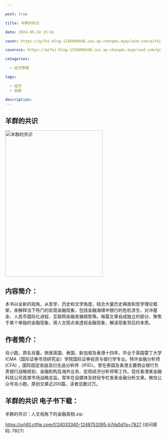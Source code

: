 ```yaml
---

post: true

title: 羊群的共识

date: 2024-05-24 15:41

cover: https://qifei-blog-1256009448.cos.ap-chengdu.myqcloud.com/qifei-blog/661528bd68eb9357135e7fdb.jpg

coveross: https://qifei-blog-1256009448.cos.ap-chengdu.myqcloud.com/qifei-blog/661528bd68eb9357135e7fdb.jpg

categories:

  - 经济管理

tags:

  - 经济
  - 金融

description:
---
```


## 羊群的共识
<img alt="羊群的共识 " class="aligncenter loading" data-was-processed="true" decoding="async" fetchpriority="high" height="471" src="https://qifei-blog-1256009448.cos.ap-chengdu.myqcloud.com/qifei-blog/661528bd68eb9357135e7fdb.jpg " style="cursor: zoom-in;" width="314"/>

## 内容简介：

本书以全新的视角，从哲学、历史和文学角度，结合大量历史典故和哲学理论框架，来解释当下热门的宏观金融现象，包括金融海啸中银行的危机求生、对冲基金、人民币国际化进程、互联网金融发展趋势等。每篇文章自成独立的部分，聚焦于某个单独的金融现象，用人文观点来透视金融现象，解读现象背后的本质。

## 作者简介：

肖小跑，原名肖蕾。旅居英国、泰国、新加坡及香港十四年。毕业于英国雷丁大学ICMA（国际证券市场研究会）学院国际证券投资与银行学专业。特许金融分析师 (CFA) ，国际固定收益及衍生品分析师（IFID）。曾在泰国及香港主要商业银行负责银行战略规划、金融机构及海外业务、宏观经济分析师等工作。现任香港某金融科技公司首席市场战略总监。常年在自媒体及财经专栏发表金融分析文章。微信公众号肖小跑，原创文章近200篇，读者总数过万。

## 羊群的共识 电子书下载：
羊群的共识：人文视角下的金融真相.zip: 

https://url40.ctfile.com/f/24033340-1248752095-b7da5d?p=7827 (访问密码: 7827)
